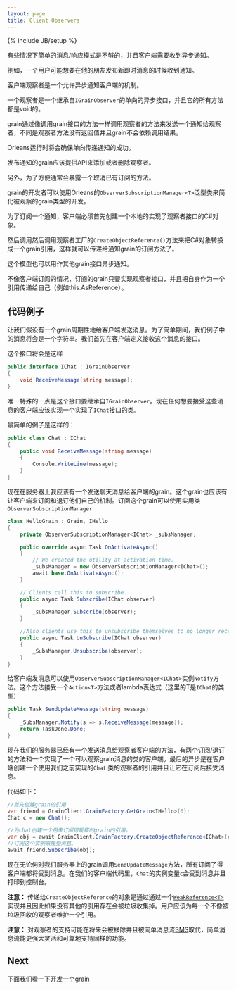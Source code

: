 ```yaml
---
layout: page
title: Client Observers
---
```

{% include JB/setup %}

<!--There are situations in which a simple message/response pattern is not enough, and the client needs to receive asynchronous notifications.-->
有些情况下简单的消息/响应模式是不够的，并且客户端需要收到异步通知。
<!--For example, a user might want to be notified when a new instant message has been published by a friend.-->
例如，一个用户可能想要在他的朋友发布新即时消息的时候收到通知。

<!--Client observers is a mechanism that allows notifying clients asynchronously.-->
客户端观察者是一个允许异步通知客户端的机制。
<!--An observer is a one-way asynchronous interface that inherits from `IGrainObserver`, and all its methods must be void.-->
一个观察者是一个继承自`IGrainObserver`的单向的异步接口，并且它的所有方法都是void的。
<!--The grain sends a notification to the observer by invoking it like a grain interface method, except that it has no return value, and so the grain need not depend on the result.-->
grain通过像调用grain接口的方法一样调用观察者的方法来发送一个通知给观察者，不同是观察者方法没有返回值并且grain不会依赖调用结果。
<!--The Orleans runtime will ensure one-way delivery of the notifications.-->
Orleans运行时将会确保单向传递通知的成功。 
<!--A grain that publishes such notifications should provide an API to add or remove observers.-->
发布通知的grain应该提供API来添加或者删除观察者。
<!--In addition, it is usually convenient to expose a method that allows an existing subscription to be cancelled.-->
另外，为了方便通常会暴露一个取消已有订阅的方法。
<!--Grain developers may use the Orleans `ObserverSubscriptionManager<T>` generic class to simplify development of observed grain types.-->
grain的开发者可以使用Orleans的`ObserverSubscriptionManager<T>`泛型类来简化被观察的grain类型的开发。

<!--To subscribe to a notification, the client must first create a local C# object that implements the observer interface.-->
为了订阅一个通知，客户端必须首先创建一个本地的实现了观察者接口的C#对象。
<!--It then calls a static method on the observer factory, `CreateObjectReference()`, to turn the C# object into a grain reference, which can then be passed to the subscription method on the notifying grain.-->
然后调用然后调用观察者工厂的`CreateObjectReference()`方法来把C#对象转换成一个grain引用，这样就可以传递给通知grain的订阅方法了。

<!--This model can also be used by other grains to receive asynchronous notifications.-->
这个模型也可以用作其他grain接口异步通知。
<!--Unlike in the client subscription case, the subscribing grain simply implements the observer interface as a facet, and passes in a reference to itself (e.g. `this.AsReference<IMyGrainObserverInterface>`).-->
不像客户端订阅的情况，订阅的grain只要实现观察者接口，并且把自身作为一个引用传递给自己（例如this.AsReference<IChirperViewer>）。

## 代码例子
<!--## Code Example-->

<!--Let's assume that we have a grain that periodicaly sends messages to clients. For simplicity, the message in our example will be a  string. We first define the interface on the client that will receive the message.-->
让我们假设有一个grain周期性地给客户端发送消息。为了简单期间，我们例子中的消息将会是一个字符串。我们首先在客户端定义接收这个消息的接口。

<!--the interface will look like this-->
这个接口将会是这样

``` csharp
public interface IChat : IGrainObserver
{
    void ReceiveMessage(string message);
}

```

<!--The only special thing is that the interface should inherit from `IGrainObserver`. Now any client that wants to observe those messages should implement a class which implements `IChat`.-->
唯一特殊的一点是这个接口要继承自`IGrainObserver`。现在任何想要接受这些消息的客户端应该实现一个实现了`IChat`接口的类。

<!--The simplest case would be something like this:-->
最简单的例子是这样的：

``` csharp
public class Chat : IChat
{
    public void ReceiveMessage(string message)
    {
        Console.WriteLine(message);
    }
}
```

<!--Now on the server we should have a Grain which sends these chat messages to clients. The Grain also should have a mechanism for clients to subscribe and unsubscribe themselves to receive notifications. For subscription the Grain can use the utility class `ObserverSubscriptionManager`:-->
现在在服务器上我应该有一个发送聊天消息给客户端的grain。这个grain也应该有让客户端来订阅和退订他们自己的机制。订阅这个grain可以使用实用类`ObserverSubscriptionManager`:

``` csharp
class HelloGrain : Grain, IHello
{
    private ObserverSubscriptionManager<IChat> _subsManager;

    public override async Task OnActivateAsync()
    {
        // We created the utility at activation time.
        _subsManager = new ObserverSubscriptionManager<IChat>();
        await base.OnActivateAsync();
    }

    // Clients call this to subscribe.
    public async Task Subscribe(IChat observer)
    {
        _subsManager.Subscribe(observer);
    }

    //Also clients use this to unsubscribe themselves to no longer receive the messages.
    public async Task UnSubscribe(IChat observer)
    {
        _SubsManager.Unsubscribe(observer);
    }
}
```

<!--To send the message to clients the `Notify` method of the `ObserverSubscriptionManager<IChat>` instance can be used. The method takes an `Action<T>` method or lambda expression (where `T` is of type `IChat` here). You can call any method on the interface to send it to clients. In our case we only have one method `ReceiveMessage` and our sending code on the server would look like this:-->
给客户端发消息可以使用`ObserverSubscriptionManager<IChat>`实例`Notify`方法。这个方法接受一个`Action<T>`方法或者lambda表达式（这里的T是`IChat`的类型）

``` csharp
public Task SendUpdateMessage(string message)
{
    _SubsManager.Notify(s => s.ReceiveMessage(message));
    return TaskDone.Done;
}

```

<!--Now our server has a method to send messages to observer clients, two methods for subscribing/unsubscribing and the client implemented a class to be able to observe the grain messages. The last step is to create an observer reference on the client using our previously implemented `Chat` class and let it receive the messages after subscribing it.-->
现在我们的服务器已经有一个发送消息给观察者客户端的方法，有两个订阅/退订的方法和一个实现了一个可以观察grain消息的类的客户端。最后的异步是在客户端创建一个使用我们之前实现的`Chat` 类的观察者的引用并且让它在订阅后接受消息。

<!--The code would look like this:-->
代码如下：

``` csharp
//首先创建grain的引用
var friend = GrainClient.GrainFactory.GetGrain<IHello>(0);
Chat c = new Chat();

//为chat创建一个用来订阅可观察的grain的引用。
var obj = await GrainClient.GrainFactory.CreateObjectReference<IChat>(c);
//订阅这个实例来接受消息。
await friend.Subscribe(obj);
```
<!--``` csharp-->
<!--//First create the grain reference-->
<!--var friend = GrainClient.GrainFactory.GetGrain<IHello>(0);-->
<!--Chat c = new Chat();-->

<!--//Create a reference for chat usable for subscribing to the observable grain.-->
<!--var obj = await GrainClient.GrainFactory.CreateObjectReference<IChat>(c);-->
<!--//Subscribe the instance to receive messages.-->
<!--await friend.Subscribe(obj);-->
<!--```-->

<!--Now whenever our grain on the server calls the `SendUpdateMessage` method, all subscribed clients will receive the message. In our client code, the `Chat` instance in variable `c` will receive the message and output it to the console.-->
现在无论何时我们服务器上的grain调用`SendUpdateMessage`方法，所有订阅了得客户端都将受到消息。在我们的客户端代码里，`Chat`的实例变量`c`会受到消息并且打印到控制台。

<!--**Note:** Objects passed to `CreateObjectReference` are held via a [`WeakReference<T>`](https://msdn.microsoft.com/en-us/library/system.weakreference) and will therefore be garbage collected if no other references exist. Users should maintain a reference for each observer which they do not want to be collected.-->
**注意：** 传递给`CreateObjectReference`的对象是通过通过一个[`WeakReference<T>`](https://msdn.microsoft.com/en-us/library/system.weakreference)实现并且因此如果没有其他的引用存在会被垃圾收集掉。用户应该为每一个不像被垃圾回收的观察者维护一个引用。

<!--**Note:** Support for observers might be removed in a future version and replaced with a Simple Message Stream [SMS](http://dotnet.github.io/orleans/Orleans-Streams/), which can support the same concept with more power, flexibility, and reliability.-->
**注意：** 对观察者的支持可能在将来会被移除并且被简单消息流[SMS](http://dotnet.github.io/orleans/Orleans-Streams/)取代，简单消息流能更强大灵活和可靠地支持同样的功能。

## Next

<!--Next we look at [Developing a Grain](Developing-a-Grain)-->
下面我们看一下[开发一个grain](Developing-a-Grain)

